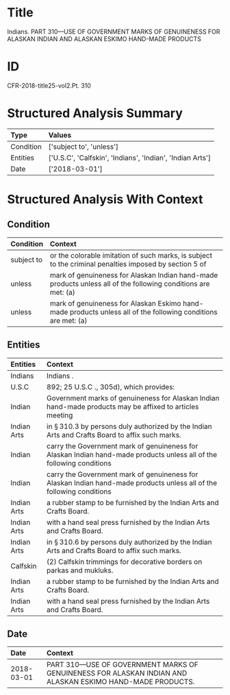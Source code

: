 # Title

 Indians. PART 310—USE OF GOVERNMENT MARKS OF GENUINENESS FOR ALASKAN INDIAN AND ALASKAN ESKIMO HAND-MADE PRODUCTS


# ID

 CFR-2018-title25-vol2.Pt. 310


# Structured Analysis Summary

| Type      | Values                                                    |
|:----------|:----------------------------------------------------------|
| Condition | ['subject to', 'unless']                                  |
| Entities  | ['U.S.C', 'Calfskin', 'Indians', 'Indian', 'Indian Arts'] |
| Date      | ['2018-03-01']                                            |


# Structured Analysis With Context

 


## Condition

| Condition   | Context                                                                                                       |
|:------------|:--------------------------------------------------------------------------------------------------------------|
| subject to  | or the colorable imitation of such marks, is subject to the criminal penalties imposed by section 5 of        |
| unless      | mark of genuineness for Alaskan Indian hand-made products unless all of the following conditions are met: (a) |
| unless      | mark of genuineness for Alaskan Eskimo hand-made products unless all of the following conditions are met: (a) |


## Entities

| Entities    | Context                                                                                                               |
|:------------|:----------------------------------------------------------------------------------------------------------------------|
| Indians     | Indians .                                                                                                             |
| U.S.C       | 892; 25  U.S.C ., 305d), which provides:                                                                              |
| Indian      | Government marks of genuineness for Alaskan  Indian hand-made products may be affixed to articles meeting             |
| Indian Arts | in &#167;&#8201;310.3 by persons duly authorized by the Indian Arts  and Crafts Board to affix such marks.            |
| Indian      | carry the Government mark of genuineness for Alaskan Indian hand-made products unless all of the following conditions |
| Indian      | carry the Government mark of genuineness for Alaskan Indian hand-made products unless all of the following conditions |
| Indian Arts | a rubber stamp to be furnished by the Indian Arts  and Crafts Board.                                                  |
| Indian Arts | with a hand seal press furnished by the Indian Arts  and Crafts Board.                                                |
| Indian Arts | in &#167;&#8201;310.6 by persons duly authorized by the Indian Arts  and Crafts Board to affix such marks.            |
| Calfskin    | (2)  Calfskin  trimmings for decorative borders on parkas and mukluks.                                                |
| Indian Arts | a rubber stamp to be furnished by the Indian Arts  and Crafts Board.                                                  |
| Indian Arts | with a hand seal press furnished by the Indian Arts  and Crafts Board.                                                |


## Date

| Date       | Context                                                                                                   |
|:-----------|:----------------------------------------------------------------------------------------------------------|
| 2018-03-01 | PART 310—USE OF GOVERNMENT MARKS OF GENUINENESS FOR ALASKAN INDIAN AND ALASKAN ESKIMO HAND-MADE PRODUCTS. |


